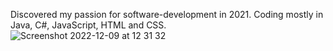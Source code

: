 Discovered my passion for software-development in 2021. Coding mostly in Java, C#, JavaScript, HTML and CSS.  
![Screenshot 2022-12-09 at 12 31 32](https://user-images.githubusercontent.com/103879144/207994913-34062f68-5501-4915-b732-fa72810bde3f.png)
